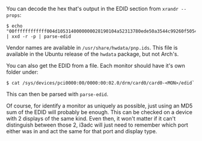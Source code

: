 You can decode the hex that's output in the EDID section from `xrandr --props`:

```
$ echo "00ffffffffffff004d1053140000000028190104a52313780ede50a3544c99260f5054000000010101010101010101010101010101011a3680a070381f40302035005ac210000018000000000000000000000000000000000000000000fe00313230334d814c513135364d31000000000002410328001200000a010a2020004a" | xxd -r -p | parse-edid
```

Vendor names are available in `/usr/share/hwdata/pnp.ids`. This file is 
available in the Ubuntu release of the `hwdata` package, but not Arch's.

You can also get the EDID from a file. Each monitor should have it's own 
folder under:

```
$ cat /sys/devices/pci0000:00/0000:00:02.0/drm/card0/card0-<MON>/edid`
```

This can then be parsed with `parse-edid`.

Of course, for identify a monitor as uniquely as possible, just using an MD5
sum of the EDID will probably be enough. This can be checked on a device with
2 displays of the same kind. Even then, it won't matter if it can't 
distinguish between those 2, i3adc will just need to remember which port either
was in and act the same for that port and display type.
